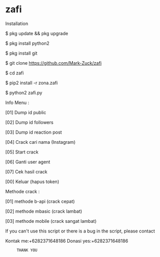 # zafi

  Installation

$ pkg update && pkg upgrade 

$ pkg install python2 

$ pkg install git 

$ git clone https://github.com/Mark-Zuck/zafi 

$ cd zafi 

$ pip2 install -r zona.zafi 

$ python2 zafi.py 

Info Menu :

[01] Dump id public 

[02] Dump id followers 

[03] Dump id reaction post 

[04] Crack cari nama (Instagram) 

[05] Start crack 

[06] Ganti user agent 

[07] Cek hasil crack 

[00] Keluar (hapus token) 

Methode crack :

[01] methode b-api (crack cepat) 

[02] methode mbasic (crack lambat) 

[03] methode mobile (crack sangat lambat) 

If you can't use this script or there is a bug in the script, please contact 

  Kontak me:+6282371648186
  Donasi yes:+6282371648186

         THANK YOU 
